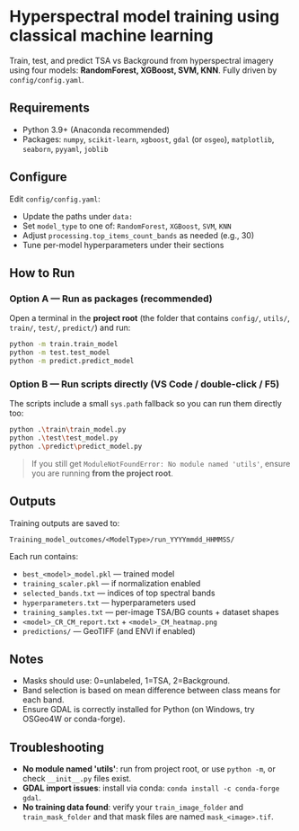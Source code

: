 # Hyperspectral model training using classical machine learning

Train, test, and predict TSA vs Background from hyperspectral imagery using four models: **RandomForest, XGBoost, SVM, KNN**. Fully driven by `config/config.yaml`.

## Requirements

- Python 3.9+ (Anaconda recommended)
- Packages: `numpy`, `scikit-learn`, `xgboost`, `gdal` (or `osgeo`), `matplotlib`, `seaborn`, `pyyaml`, `joblib`

## Configure

Edit `config/config.yaml`:
- Update the paths under `data:`
- Set `model_type` to one of: `RandomForest`, `XGBoost`, `SVM`, `KNN`
- Adjust `processing.top_items_count_bands` as needed (e.g., 30)
- Tune per-model hyperparameters under their sections

## How to Run

### Option A — Run as packages (recommended)
Open a terminal in the **project root** (the folder that contains `config/`, `utils/`, `train/`, `test/`, `predict/`) and run:

```bash
python -m train.train_model
python -m test.test_model
python -m predict.predict_model
```

### Option B — Run scripts directly (VS Code / double-click / F5)
The scripts include a small `sys.path` fallback so you can run them directly too:

```bash
python .\train\train_model.py
python .\test\test_model.py
python .\predict\predict_model.py
```

> If you still get `ModuleNotFoundError: No module named 'utils'`, ensure you are running **from the project root**.

## Outputs

Training outputs are saved to:

```
Training_model_outcomes/<ModelType>/run_YYYYmmdd_HHMMSS/
```

Each run contains:
- `best_<model>_model.pkl` — trained model
- `training_scaler.pkl` — if normalization enabled
- `selected_bands.txt` — indices of top spectral bands
- `hyperparameters.txt` — hyperparameters used
- `training_samples.txt` — per-image TSA/BG counts + dataset shapes
- `<model>_CR_CM_report.txt` + `<model>_CM_heatmap.png`
- `predictions/` — GeoTIFF (and ENVI if enabled)

## Notes

- Masks should use: 0=unlabeled, 1=TSA, 2=Background.
- Band selection is based on mean difference between class means for each band.
- Ensure GDAL is correctly installed for Python (on Windows, try OSGeo4W or conda-forge).

## Troubleshooting

- **No module named 'utils'**: run from project root, or use `python -m`, or check `__init__.py` files exist.
- **GDAL import issues**: install via conda: `conda install -c conda-forge gdal`.
- **No training data found**: verify your `train_image_folder` and `train_mask_folder` and that mask files are named `mask_<image>.tif`.
